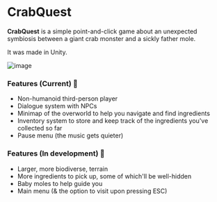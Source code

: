 # CrabQuest

**CrabQuest** is a simple point-and-click game about an unexpected symbiosis between a giant crab monster and a sickly father mole.

It was made in Unity.

![image](https://i.imgur.com/OtR8fyh.png)

### Features (Current) 🐚

- Non-humanoid third-person player
- Dialogue system with NPCs
- Minimap of the overworld to help you navigate and find ingredients
- Inventory system to store and keep track of the ingredients you've collected so far
- Pause menu (the music gets quieter)

### Features (In development) 🐌

- Larger, more biodiverse, terrain
- More ingredients to pick up, some of which'll be well-hidden
- Baby moles to help guide you
- Main menu (& the option to visit upon pressing ESC)
